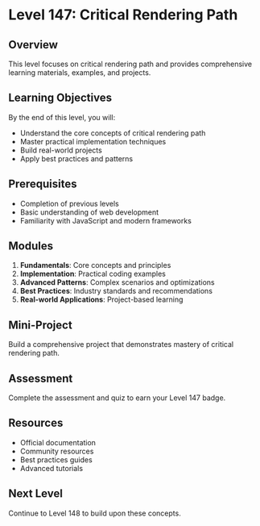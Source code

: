 # Level 147: Critical Rendering Path

## Overview
This level focuses on critical rendering path and provides comprehensive learning materials, examples, and projects.

## Learning Objectives
By the end of this level, you will:
- Understand the core concepts of critical rendering path
- Master practical implementation techniques
- Build real-world projects
- Apply best practices and patterns

## Prerequisites
- Completion of previous levels
- Basic understanding of web development
- Familiarity with JavaScript and modern frameworks

## Modules
1. **Fundamentals**: Core concepts and principles
2. **Implementation**: Practical coding examples
3. **Advanced Patterns**: Complex scenarios and optimizations
4. **Best Practices**: Industry standards and recommendations
5. **Real-world Applications**: Project-based learning

## Mini-Project
Build a comprehensive project that demonstrates mastery of critical rendering path.

## Assessment
Complete the assessment and quiz to earn your Level 147 badge.

## Resources
- Official documentation
- Community resources
- Best practices guides
- Advanced tutorials

## Next Level
Continue to Level 148 to build upon these concepts.
